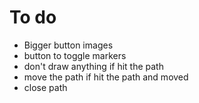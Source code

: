 To do
=====

- Bigger button images
- button to toggle markers
- don't draw anything if hit the path
- move the path if hit the path and moved
- close path

